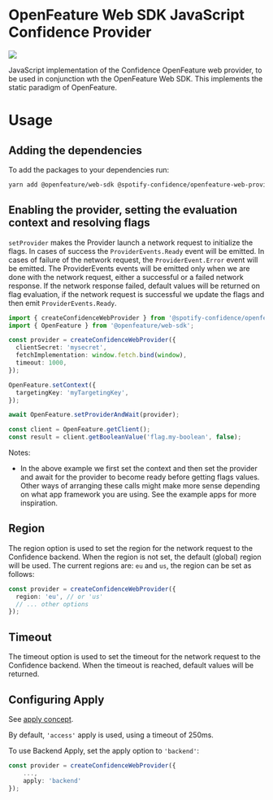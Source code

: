 # OpenFeature Web SDK JavaScript Confidence Provider

![](https://img.shields.io/badge/lifecycle-beta-a0c3d2.svg)

JavaScript implementation of the Confidence OpenFeature web provider, to be used in conjunction wth the OpenFeature Web SDK.
This implements the static paradigm of OpenFeature.

# Usage

## Adding the dependencies

To add the packages to your dependencies run:

```sh
yarn add @openfeature/web-sdk @spotify-confidence/openfeature-web-provider
```

## Enabling the provider, setting the evaluation context and resolving flags

`setProvider` makes the Provider launch a network request to initialize the flags. In cases of success the
`ProviderEvents.Ready` event will be emitted. In cases of failure of the network request, the `ProviderEvent.Error`
event will be emitted. The ProviderEvents events will be emitted only when we are done with the network request, either
a successful or a failed network response. If the network response failed, default values will be returned on flag
evaluation, if the network request is successful we update the flags and then emit `ProviderEvents.Ready`.

```ts
import { createConfidenceWebProvider } from '@spotify-confidence/openfeature-web-provider';
import { OpenFeature } from '@openfeature/web-sdk';

const provider = createConfidenceWebProvider({
  clientSecret: 'mysecret',
  fetchImplementation: window.fetch.bind(window),
  timeout: 1000,
});

OpenFeature.setContext({
  targetingKey: 'myTargetingKey',
});

await OpenFeature.setProviderAndWait(provider);

const client = OpenFeature.getClient();
const result = client.getBooleanValue('flag.my-boolean', false);
```

Notes:

- In the above example we first set the context and then set the provider and await for the provider to become ready before getting flags values. Other ways of arranging these calls might make more sense depending on what app framework you are using. See the example apps for more inspiration.

## Region

The region option is used to set the region for the network request to the Confidence backend. When the region is not set, the default (global) region will be used.
The current regions are: `eu` and `us`, the region can be set as follows:

```ts
const provider = createConfidenceWebProvider({
  region: 'eu', // or 'us'
  // ... other options
});
```

## Timeout

The timeout option is used to set the timeout for the network request to the Confidence backend. When the timeout is reached, default values will be returned.

## Configuring Apply

See [apply concept](../../concepts/apply.md).

By default, `'access'` apply is used, using a timeout of 250ms.

To use Backend Apply, set the apply option to `'backend'`:

```ts
const provider = createConfidenceWebProvider({
    ...,
    apply: 'backend'
});

```
